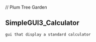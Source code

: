 // Plum Tree Garden

SimpleGUI3_Calculator
-------------------
    gui that display a standard calculator
